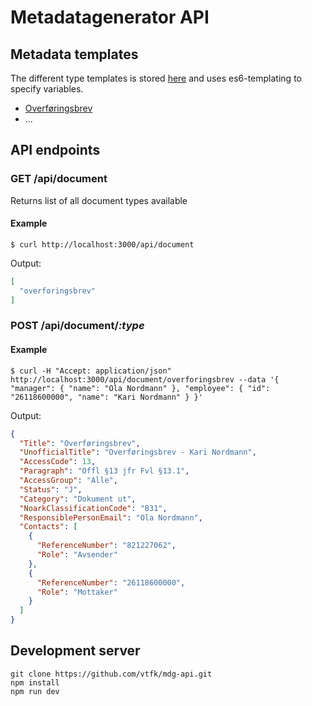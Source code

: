# Metadatagenerator API

## Metadata templates
The different type templates is stored [here](https://github.com/vtfk/mdg-api/tree/master/lib/data) and uses es6-templating to specify variables.

  - [Overføringsbrev](https://github.com/vtfk/mdg-api/blob/master/lib/data/overforingsbrev.json)
  - ...


## API endpoints

### GET /api/document
Returns list of all document types available

#### Example
```
$ curl http://localhost:3000/api/document
```

Output:
```json
[
  "overforingsbrev"
]
```


### POST /api/document/***:type***

#### Example
```
$ curl -H "Accept: application/json" http://localhost:3000/api/document/overforingsbrev --data '{ "manager": { "name": "Ola Nordmann" }, "employee": { "id": "26118600000", "name": "Kari Nordmann" } }'
```

Output:
```json
{
  "Title": "Overføringsbrev",
  "UnofficialTitle": "Overføringsbrev - Kari Nordmann",
  "AccessCode": 13,
  "Paragraph": "Offl §13 jfr Fvl §13.1",
  "AccessGroup": "Alle",
  "Status": "J",
  "Category": "Dokument ut",
  "NoarkClassificationCode": "B31",
  "ResponsiblePersonEmail": "Ola Nordmann",
  "Contacts": [
    {
      "ReferenceNumber": "821227062",
      "Role": "Avsender"
    },
    {
      "ReferenceNumber": "26118600000",
      "Role": "Mottaker"
    }
  ]
}
```

## Development server
```
git clone https://github.com/vtfk/mdg-api.git
npm install
npm run dev 
```
